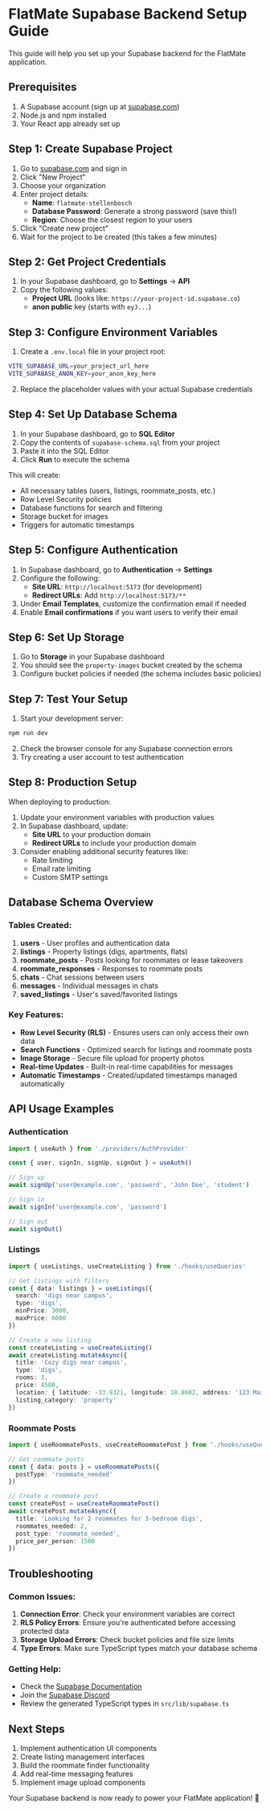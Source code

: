 # FlatMate Supabase Backend Setup Guide

This guide will help you set up your Supabase backend for the FlatMate application.

## Prerequisites

1. A Supabase account (sign up at [supabase.com](https://supabase.com))
2. Node.js and npm installed
3. Your React app already set up

## Step 1: Create Supabase Project

1. Go to [supabase.com](https://supabase.com) and sign in
2. Click "New Project"
3. Choose your organization
4. Enter project details:
   - **Name**: `flatmate-stellenbosch`
   - **Database Password**: Generate a strong password (save this!)
   - **Region**: Choose the closest region to your users
5. Click "Create new project"
6. Wait for the project to be created (this takes a few minutes)

## Step 2: Get Project Credentials

1. In your Supabase dashboard, go to **Settings** → **API**
2. Copy the following values:
   - **Project URL** (looks like: `https://your-project-id.supabase.co`)
   - **anon public** key (starts with `eyJ...`)

## Step 3: Configure Environment Variables

1. Create a `.env.local` file in your project root:
```bash
VITE_SUPABASE_URL=your_project_url_here
VITE_SUPABASE_ANON_KEY=your_anon_key_here
```

2. Replace the placeholder values with your actual Supabase credentials

## Step 4: Set Up Database Schema

1. In your Supabase dashboard, go to **SQL Editor**
2. Copy the contents of `supabase-schema.sql` from your project
3. Paste it into the SQL Editor
4. Click **Run** to execute the schema

This will create:
- All necessary tables (users, listings, roommate_posts, etc.)
- Row Level Security policies
- Database functions for search and filtering
- Storage bucket for images
- Triggers for automatic timestamps

## Step 5: Configure Authentication

1. In Supabase dashboard, go to **Authentication** → **Settings**
2. Configure the following:
   - **Site URL**: `http://localhost:5173` (for development)
   - **Redirect URLs**: Add `http://localhost:5173/**`
3. Under **Email Templates**, customize the confirmation email if needed
4. Enable **Email confirmations** if you want users to verify their email

## Step 6: Set Up Storage

1. Go to **Storage** in your Supabase dashboard
2. You should see the `property-images` bucket created by the schema
3. Configure bucket policies if needed (the schema includes basic policies)

## Step 7: Test Your Setup

1. Start your development server:
```bash
npm run dev
```

2. Check the browser console for any Supabase connection errors
3. Try creating a user account to test authentication

## Step 8: Production Setup

When deploying to production:

1. Update your environment variables with production values
2. In Supabase dashboard, update:
   - **Site URL** to your production domain
   - **Redirect URLs** to include your production domain
3. Consider enabling additional security features like:
   - Rate limiting
   - Email rate limiting
   - Custom SMTP settings

## Database Schema Overview

### Tables Created:

1. **users** - User profiles and authentication data
2. **listings** - Property listings (digs, apartments, flats)
3. **roommate_posts** - Posts looking for roommates or lease takeovers
4. **roommate_responses** - Responses to roommate posts
5. **chats** - Chat sessions between users
6. **messages** - Individual messages in chats
7. **saved_listings** - User's saved/favorited listings

### Key Features:

- **Row Level Security (RLS)** - Ensures users can only access their own data
- **Search Functions** - Optimized search for listings and roommate posts
- **Image Storage** - Secure file upload for property photos
- **Real-time Updates** - Built-in real-time capabilities for messages
- **Automatic Timestamps** - Created/updated timestamps managed automatically

## API Usage Examples

### Authentication
```typescript
import { useAuth } from './providers/AuthProvider'

const { user, signIn, signUp, signOut } = useAuth()

// Sign up
await signUp('user@example.com', 'password', 'John Doe', 'student')

// Sign in
await signIn('user@example.com', 'password')

// Sign out
await signOut()
```

### Listings
```typescript
import { useListings, useCreateListing } from './hooks/useQueries'

// Get listings with filters
const { data: listings } = useListings({
  search: 'digs near campus',
  type: 'digs',
  minPrice: 3000,
  maxPrice: 6000
})

// Create a new listing
const createListing = useCreateListing()
await createListing.mutateAsync({
  title: 'Cozy digs near campus',
  type: 'digs',
  rooms: 3,
  price: 4500,
  location: { latitude: -33.9321, longitude: 18.8602, address: '123 Main St' },
  listing_category: 'property'
})
```

### Roommate Posts
```typescript
import { useRoommatePosts, useCreateRoommatePost } from './hooks/useQueries'

// Get roommate posts
const { data: posts } = useRoommatePosts({
  postType: 'roommate_needed'
})

// Create a roommate post
const createPost = useCreateRoommatePost()
await createPost.mutateAsync({
  title: 'Looking for 2 roommates for 3-bedroom digs',
  roommates_needed: 2,
  post_type: 'roommate_needed',
  price_per_person: 1500
})
```

## Troubleshooting

### Common Issues:

1. **Connection Error**: Check your environment variables are correct
2. **RLS Policy Errors**: Ensure you're authenticated before accessing protected data
3. **Storage Upload Errors**: Check bucket policies and file size limits
4. **Type Errors**: Make sure TypeScript types match your database schema

### Getting Help:

- Check the [Supabase Documentation](https://supabase.com/docs)
- Join the [Supabase Discord](https://discord.supabase.com)
- Review the generated TypeScript types in `src/lib/supabase.ts`

## Next Steps

1. Implement authentication UI components
2. Create listing management interfaces
3. Build the roommate finder functionality
4. Add real-time messaging features
5. Implement image upload components

Your Supabase backend is now ready to power your FlatMate application! 🎉
